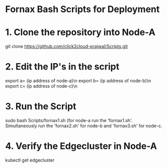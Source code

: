 # Fornax Bash Scripts for Deployment

# 1. Clone the repository into Node-A 
git clone https://github.com/click2cloud-prajwal/Scripts.git

# 2. Edit the IP's in the script
export a= (ip address of node-a)\n
export b= (ip address of node-b)\n
export c= (ip address of node-c)\n

# 3. Run the Script
sudo bash Scripts/fornax1.sh (for node-a run the 'fornax1.sh'. Simultaneously run the 'fornax2.sh' for node-b and 'fornax3.sh' for node-c.
  
# 4. Verify the Edgecluster in Node-A
kubectl get edgecluster

